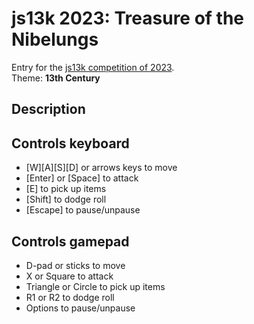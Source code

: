 # js13k 2023: Treasure of the Nibelungs

Entry for the [js13k competition of 2023](https://2023.js13kgames.com/).  
Theme: **13th Century**


## Description




## Controls keyboard

* [W][A][S][D] or arrows keys to move
* [Enter] or [Space] to attack
* [E] to pick up items
* [Shift] to dodge roll
* [Escape] to pause/unpause


## Controls gamepad

* D-pad or sticks to move
* X or Square to attack
* Triangle or Circle to pick up items
* R1 or R2 to dodge roll
* Options to pause/unpause
